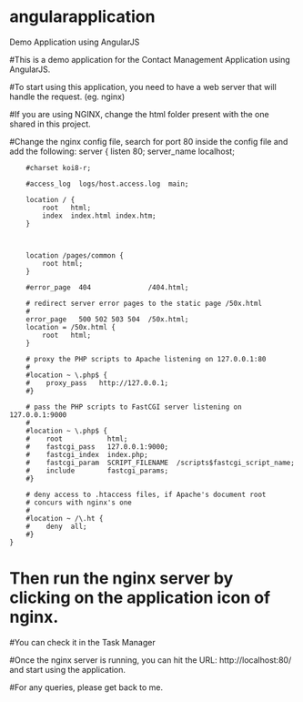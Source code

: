 # angularapplication
Demo Application using AngularJS 

#This is a demo application for the Contact Management Application using AngularJS.

#To start using this application, you need to have a web server that will handle the request. (eg. nginx)

#If you are using NGINX, change the html folder present with the one shared in this project.

#Change the nginx config file, search for port 80 inside the config file and add the following:
server {
        listen       80;
        server_name  localhost;

        #charset koi8-r;

        #access_log  logs/host.access.log  main;

        location / {
            root   html;
            index  index.html index.htm;
        }
		
		
		
		location /pages/common {
			root html;
		}

        #error_page  404              /404.html;

        # redirect server error pages to the static page /50x.html
        #
        error_page   500 502 503 504  /50x.html;
        location = /50x.html {
            root   html;
        }

        # proxy the PHP scripts to Apache listening on 127.0.0.1:80
        #
        #location ~ \.php$ {
        #    proxy_pass   http://127.0.0.1;
        #}

        # pass the PHP scripts to FastCGI server listening on 127.0.0.1:9000
        #
        #location ~ \.php$ {
        #    root           html;
        #    fastcgi_pass   127.0.0.1:9000;
        #    fastcgi_index  index.php;
        #    fastcgi_param  SCRIPT_FILENAME  /scripts$fastcgi_script_name;
        #    include        fastcgi_params;
        #}

        # deny access to .htaccess files, if Apache's document root
        # concurs with nginx's one
        #
        #location ~ /\.ht {
        #    deny  all;
        #}
    }
	
	
	
	
	
	
	
# Then run the nginx server by clicking on the application icon of nginx.

#You can check it in the Task Manager

#Once the nginx server is running, you can hit the URL: http://localhost:80/ and start using the application.

#For any queries, please get back to me.

